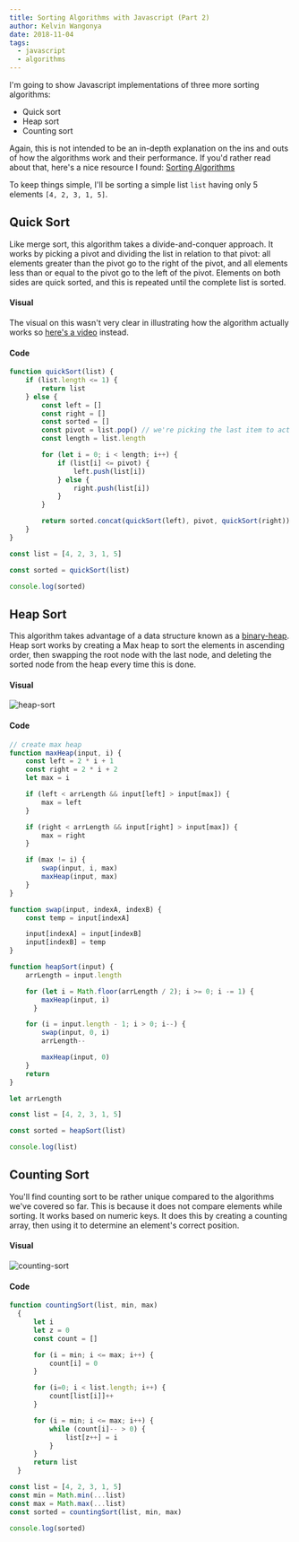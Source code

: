 ```yaml
---
title: Sorting Algorithms with Javascript (Part 2)
author: Kelvin Wangonya
date: 2018-11-04
tags:
  - javascript
  - algorithms
---
```


I'm going to show Javascript implementations of three more sorting algorithms:
* Quick sort
* Heap sort
* Counting sort

Again, this is not intended to be an in-depth explanation on the ins and outs of how the algorithms work and their performance. If you'd rather read about that, here's a nice resource I found: [Sorting Algorithms](https://brilliant.org/wiki/sorting-algorithms/)

<!--more-->

To keep things simple, I'll be sorting a simple list `list` having only 5 elements `[4, 2, 3, 1, 5]`.

## Quick Sort
Like merge sort, this algorithm takes a divide-and-conquer approach. It works by picking a pivot and dividing the list in relation to that pivot: all elements greater than the pivot go to the right of the pivot, and all elements less than or equal to the pivot go to the left of the pivot. Elements on both sides are quick sorted, and this is repeated until the complete list is sorted.

#### Visual
The visual on this wasn't very clear in illustrating how the algorithm actually works so [here's a video](https://www.youtube.com/watch?v=PgBzjlCcFvc) instead.

#### Code
```javascript
function quickSort(list) {
	if (list.length <= 1) { 
		return list
	} else {
		const left = []
		const right = []
		const sorted = []
		const pivot = list.pop() // we're picking the last item to act as the pivot
		const length = list.length

		for (let i = 0; i < length; i++) {
			if (list[i] <= pivot) {
				left.push(list[i])
			} else {
				right.push(list[i])
			}
		}

		return sorted.concat(quickSort(left), pivot, quickSort(right))
	}
}

const list = [4, 2, 3, 1, 5]

const sorted = quickSort(list)

console.log(sorted)
```

## Heap Sort
This algorithm takes advantage of a data structure known as a [binary-heap](https://www.cs.cmu.edu/~adamchik/15-121/lectures/Binary%20Heaps/heaps.html). Heap sort works by creating a Max heap to sort the elements in ascending order, then swapping the root node with the last node, and deleting the sorted node from the heap every time this is done.

#### Visual
![heap-sort](https://thepracticaldev.s3.amazonaws.com/i/36sw7hiikhyv1mrwmz4g.gif)

#### Code
```javascript
// create max heap
function maxHeap(input, i) {
    const left = 2 * i + 1
    const right = 2 * i + 2
    let max = i

    if (left < arrLength && input[left] > input[max]) {
        max = left
    }

    if (right < arrLength && input[right] > input[max]) {
        max = right
    }

    if (max != i) {
        swap(input, i, max)
        maxHeap(input, max)
    }
}

function swap(input, indexA, indexB) {
    const temp = input[indexA]

    input[indexA] = input[indexB]
    input[indexB] = temp
}

function heapSort(input) {   
    arrLength = input.length

    for (let i = Math.floor(arrLength / 2); i >= 0; i -= 1) {
        maxHeap(input, i)
      }

    for (i = input.length - 1; i > 0; i--) {
        swap(input, 0, i)
        arrLength--

        maxHeap(input, 0)
    }
    return
}

let arrLength

const list = [4, 2, 3, 1, 5]

const sorted = heapSort(list)

console.log(list)
```

## Counting Sort
You'll find counting sort to be rather unique compared to the algorithms we've covered so far. This is because it does not compare elements while sorting. It works based on numeric keys. It does this by creating a counting array, then using it to determine an element's correct position.

#### Visual
![counting-sort](https://thepracticaldev.s3.amazonaws.com/i/w4jk13diiokecdhny33z.gif)

#### Code
```javascript
function countingSort(list, min, max)
  {
      let i
      let z = 0
      const count = []

      for (i = min; i <= max; i++) {
          count[i] = 0
      }

      for (i=0; i < list.length; i++) {
          count[list[i]]++
      }

      for (i = min; i <= max; i++) {
          while (count[i]-- > 0) {
              list[z++] = i
          }
      }
      return list
  }

const list = [4, 2, 3, 1, 5]
const min = Math.min(...list)
const max = Math.max(...list)
const sorted = countingSort(list, min, max)

console.log(sorted)
```

